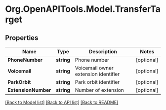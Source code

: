
# Org.OpenAPITools.Model.TransferTarget

## Properties

Name | Type | Description | Notes
------------ | ------------- | ------------- | -------------
**PhoneNumber** | **string** | Phone number | [optional] 
**Voicemail** | **string** | Voicemail owner extension identifier | [optional] 
**ParkOrbit** | **string** | Park orbit identifier | [optional] 
**ExtensionNumber** | **string** | Number of extension | [optional] 

[[Back to Model list]](../README.md#documentation-for-models)
[[Back to API list]](../README.md#documentation-for-api-endpoints)
[[Back to README]](../README.md)

